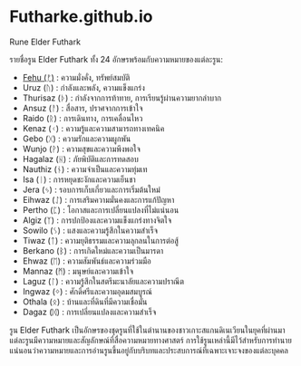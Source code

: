 # Futharke.github.io
Rune Elder Futhark

รายชื่อรูน Elder Futhark ทั้ง 24 อักษรพร้อมกับความหมายของแต่ละรูน:

- [Fehu (ᚠ)](Fehu.md) : ความมั่งคั่ง, ทรัพย์สมบัติ
- Uruz (ᚢ) : กำลังและพลัง, ความแข็งแกร่ง
- Thurisaz (ᚦ) : กำลังจากการท้าทาย, การเรียนรู้ผ่านความยากลำบาก
- Ansuz (ᚨ) : สื่อสาร, ปราศจากการเข้าใจ
- Raido (ᚱ) : การเดินทาง, การเคลื่อนไหว
- Kenaz (ᚲ) : ความรู้และความสามารถทางเทคนิค
- Gebo (ᚷ) : ความรักและความผูกพัน
- Wunjo (ᚹ) : ความสุขและความพึงพอใจ
- Hagalaz (ᚺ) : ภัยพิบัติและการทดสอบ
- Nauthiz (ᚾ) : ความจำเป็นและความทุ่มเท
- Isa (ᛁ) : การหยุดชะงักและความเย็นชา
- Jera (ᛃ) : รอบการเก็บเกี่ยวและการเริ่มต้นใหม่
- Eihwaz (ᛇ) : การเสริมความมั่นคงและการแก้ปัญหา
- Pertho (ᛈ) : โอกาสและการเปลี่ยนแปลงที่ไม่แน่นอน
- Algiz (ᛉ) : การปกป้องและความแข็งแกร่งทางจิตใจ
- Sowilo (ᛊ) : แสงและความรู้สึกในความสำเร็จ
- Tiwaz (ᛏ) : ความยุติธรรมและความลุกลนในการต่อสู้
- Berkano (ᛒ) : การเกิดใหม่และความเป็นมารดา
- Ehwaz (ᛖ) : ความสัมพันธ์และความร่วมมือ
- Mannaz (ᛗ) : มนุษย์และความเข้าใจ
- Laguz (ᛚ) : ความรู้สึกในสตรีมะนาลัยและความปราณีต
- Ingwaz (ᛜ) : ศักดิ์ศรีและความอุดมสมบูรณ์
- Othala (ᛟ) : บ้านและที่ดินที่มีความเชื่อมั่น
- Dagaz (ᛞ) : การเปลี่ยนแปลงและความสำเร็จ

รูน Elder Futhark เป็นอักษรของชุดรูนที่ใช้ในตำนานของชาวเกาะสแกนดิเนเวียนในยุคที่ผ่านมา แต่ละรูนมีความหมายและสัญลักษณ์ที่สื่อความหมายทางศาสตร์ การใช้รูนเหล่านี้มีไว้สำหรับการทำนาย แน่นอนว่าความหมายและการอ่านรูนขึ้นอยู่กับบริบทและประสบการณ์ที่เฉพาะเจาะจงของแต่ละบุคคล
